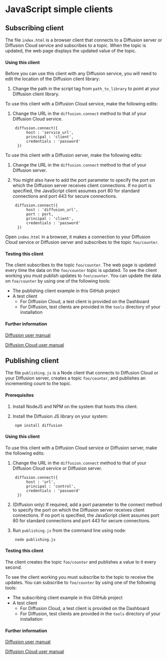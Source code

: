 # JavaScript simple clients

## Subscribing client

The file `index.html` is a browser client that connects to a Diffusion server or Diffusion Cloud service and subscribes to a topic. When the topic is updated, the web page displays the updated value of the topic.

#### Using this client

Before you can use this client with any Diffusion service, you will need to edit the location of the Diffusion client library:

1. Change the path in the script tag from `path_to_library` to point at your Diffusion client library.

To use this client with a Diffusion Cloud service, make the following edits:

1. Change the URL in the `diffusion.connect` method to that of your Diffusion Cloud service.

        diffusion.connect({
             host : 'service_url',
             principal : 'client',
             credentials : 'password'
         })


To use this client with a Diffusion server, make the following edits:

1. Change the URL in the `diffusion.connect` method to that of your Diffusion server.

2. You might also have to add the port parameter to specify the port on which the Diffusion server receives client connections. If no port is specified,
   the JavaScript client assumes port 80 for standard connections and port 443 for secure connections.

        diffusion.connect({
             host : 'diffusion_url',
             port : port,
             principal : 'client',
             credentials : 'password'
         })




Open `index.html` in a browser, it makes a connection to your Diffusion Cloud service or Diffusion server and subscribes to the topic `foo/counter`.

#### Testing this client

The client subscribes to the topic `foo/counter`. The web page is updated every time the data on the `foo/counter` topic is updated.
To see the client working you must publish updates to `foo\counter`. You can update the data on `foo/counter` by using one of the following tools:

* The publishing client example in this GitHub project
* A test client
    + For Diffusion Cloud, a test client is provided on the Dashboard
    + For Diffusion, test clients are provided in the `tools` directory of your installation

#### Further information

[Diffusion user manual](https://docs.pushtechnology.com/docs/6.0/)

[Diffusion Cloud user manual](https://docs.pushtechnology.com/cloud/latest/)


## Publishing client

The file `publishing.js` is a Node client that connects to Diffusion Cloud or your Diffusion server, creates a topic `foo/counter`, and publishes an incrementing count to the topic.

#### Prerequisites

1. Install NodeJS and NPM on the system that hosts this client.

2. Install the Diffusion JS library on your system:

        npm install diffusion

#### Using this client
To use this client with a Diffusion Cloud service or Diffusion server, make the following edits:

1. Change the URL in the `diffusion.connect` method to that of your Diffusion Cloud service or Diffusion server.

        diffusion.connect({
             host : 'url',
             principal : 'control',
             credentials : 'password'
         })

2. (Diffusion only) If required, add a port parameter to the connect method to specify the port on which the Diffusion server receives client connections. If no port is specified,
   the JavaScript client assumes port 80 for standard connections and port 443 for secure connections.

3. Run `publishing.js` from the command line using node:

        node publishing.js

#### Testing this client

The client creates the topic `foo/counter` and publishes a value to it every second.

To see the client working you must subscribe to the topic to receive the updates. You can subscribe to `foo/counter` by using one of the following tools:

* The subscribing client example in this GitHub project
* A test client
    * For Diffusion Cloud, a test client is provided on the Dashboard
    * For Diffusion, test clients are provided in the `tools` directory of your installation

#### Further information

[Diffusion user manual](https://docs.pushtechnology.com/docs/6.0/)

[Diffusion Cloud user manual](https://docs.pushtechnology.com/cloud/latest/)

